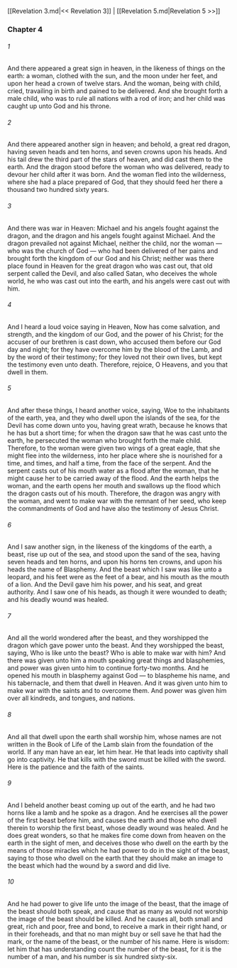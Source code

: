 [[Revelation 3.md|<< Revelation 3]]  |  [[Revelation 5.md|Revelation 5 >>]]

### Chapter 4
###### 1
And there appeared a great sign in heaven, in the likeness of things on the earth: a woman, clothed with the sun, and the moon under her feet, and upon her head a crown of twelve stars. And the woman, being with child, cried, travailing in birth and pained to be delivered. And she brought forth a male child, who was to rule all nations with a rod of iron; and her child was caught up unto God and his throne.

###### 2
And there appeared another sign in heaven; and behold, a great red dragon, having seven heads and ten horns, and seven crowns upon his heads. And his tail drew the third part of the stars of heaven, and did cast them to the earth. And the dragon stood before the woman who was delivered, ready to devour her child after it was born. And the woman fled into the wilderness, where she had a place prepared of God, that they should feed her there a thousand two hundred sixty years.

###### 3
And there was war in Heaven: Michael and his angels fought against the dragon, and the dragon and his angels fought against Michael. And the dragon prevailed not against Michael, neither the child, nor the woman — who was the church of God — who had been delivered of her pains and brought forth the kingdom of our God and his Christ; neither was there place found in Heaven for the great dragon who was cast out, that old serpent called the Devil, and also called Satan, who deceives the whole world, he who was cast out into the earth, and his angels were cast out with him.

###### 4
And I heard a loud voice saying in Heaven, Now has come salvation, and strength, and the kingdom of our God, and the power of his Christ; for the accuser of our brethren is cast down, who accused them before our God day and night; for they have overcome him by the blood of the Lamb, and by the word of their testimony; for they loved not their own lives, but kept the testimony even unto death. Therefore, rejoice, O Heavens, and you that dwell in them.

###### 5
And after these things, I heard another voice, saying, Woe to the inhabitants of the earth, yea, and they who dwell upon the islands of the sea, for the Devil has come down unto you, having great wrath, because he knows that he has but a short time; for when the dragon saw that he was cast unto the earth, he persecuted the woman who brought forth the male child. Therefore, to the woman were given two wings of a great eagle, that she might flee into the wilderness, into her place where she is nourished for a time, and times, and half a time, from the face of the serpent. And the serpent casts out of his mouth water as a flood after the woman, that he might cause her to be carried away of the flood. And the earth helps the woman, and the earth opens her mouth and swallows up the flood which the dragon casts out of his mouth. Therefore, the dragon was angry with the woman, and went to make war with the remnant of her seed, who keep the commandments of God and have also the testimony of Jesus Christ.

###### 6
And I saw another sign, in the likeness of the kingdoms of the earth, a beast, rise up out of the sea, and stood upon the sand of the sea, having seven heads and ten horns, and upon his horns ten crowns, and upon his heads the name of Blasphemy. And the beast which I saw was like unto a leopard, and his feet were as the feet of a bear, and his mouth as the mouth of a lion. And the Devil gave him his power, and his seat, and great authority. And I saw one of his heads, as though it were wounded to death; and his deadly wound was healed.

###### 7
And all the world wondered after the beast, and they worshipped the dragon which gave power unto the beast. And they worshipped the beast, saying, Who is like unto the beast? Who is able to make war with him? And there was given unto him a mouth speaking great things and blasphemies, and power was given unto him to continue forty-two months. And he opened his mouth in blasphemy against God — to blaspheme his name, and his tabernacle, and them that dwell in Heaven. And it was given unto him to make war with the saints and to overcome them. And power was given him over all kindreds, and tongues, and nations.

###### 8
And all that dwell upon the earth shall worship him, whose names are not written in the Book of Life of the Lamb slain from the foundation of the world. If any man have an ear, let him hear. He that leads into captivity shall go into captivity. He that kills with the sword must be killed with the sword. Here is the patience and the faith of the saints.

###### 9
And I beheld another beast coming up out of the earth, and he had two horns like a lamb and he spoke as a dragon. And he exercises all the power of the first beast before him, and causes the earth and those who dwell therein to worship the first beast, whose deadly wound was healed. And he does great wonders, so that he makes fire come down from heaven on the earth in the sight of men, and deceives those who dwell on the earth by the means of those miracles which he had power to do in the sight of the beast, saying to those who dwell on the earth that they should make an image to the beast which had the wound by a sword and did live.

###### 10
And he had power to give life unto the image of the beast, that the image of the beast should both speak, and cause that as many as would not worship the image of the beast should be killed. And he causes all, both small and great, rich and poor, free and bond, to receive a mark in their right hand, or in their foreheads, and that no man might buy or sell save he that had the mark, or the name of the beast, or the number of his name. Here is wisdom: let him that has understanding count the number of the beast, for it is the number of a man, and his number is six hundred sixty-six.